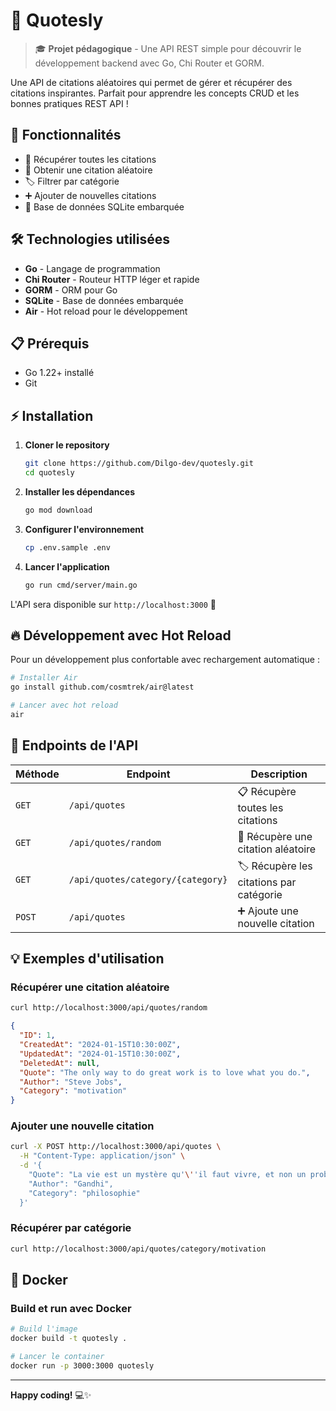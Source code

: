# 🦆 Quotesly

> 🎓 **Projet pédagogique** - Une API REST simple pour découvrir le développement backend avec Go, Chi Router et GORM.

Une API de citations aléatoires qui permet de gérer et récupérer des citations inspirantes. Parfait pour apprendre les concepts CRUD et les bonnes pratiques REST API !

## 🚀 Fonctionnalités

- 📖 Récupérer toutes les citations
- 🎲 Obtenir une citation aléatoire
- 🏷️ Filtrer par catégorie
- ➕ Ajouter de nouvelles citations
- 💾 Base de données SQLite embarquée

## 🛠️ Technologies utilisées

- **Go** - Langage de programmation
- **Chi Router** - Routeur HTTP léger et rapide
- **GORM** - ORM pour Go
- **SQLite** - Base de données embarquée
- **Air** - Hot reload pour le développement

## 📋 Prérequis

- Go 1.22+ installé
- Git

## ⚡ Installation

1. **Cloner le repository**
   ```bash
   git clone https://github.com/Dilgo-dev/quotesly.git
   cd quotesly
   ```

2. **Installer les dépendances**
   ```bash
   go mod download
   ```

3. **Configurer l'environnement**
   ```bash
   cp .env.sample .env
   ```

4. **Lancer l'application**
   ```bash
   go run cmd/server/main.go
   ```

L'API sera disponible sur `http://localhost:3000` 🎉

## 🔥 Développement avec Hot Reload

Pour un développement plus confortable avec rechargement automatique :

```bash
# Installer Air
go install github.com/cosmtrek/air@latest

# Lancer avec hot reload
air
```

## 📡 Endpoints de l'API

| Méthode | Endpoint | Description |
|---------|----------|-------------|
| `GET` | `/api/quotes` | 📋 Récupère toutes les citations |
| `GET` | `/api/quotes/random` | 🎲 Récupère une citation aléatoire |
| `GET` | `/api/quotes/category/{category}` | 🏷️ Récupère les citations par catégorie |
| `POST` | `/api/quotes` | ➕ Ajoute une nouvelle citation |

## 💡 Exemples d'utilisation

### Récupérer une citation aléatoire
```bash
curl http://localhost:3000/api/quotes/random
```

```json
{
  "ID": 1,
  "CreatedAt": "2024-01-15T10:30:00Z",
  "UpdatedAt": "2024-01-15T10:30:00Z",
  "DeletedAt": null,
  "Quote": "The only way to do great work is to love what you do.",
  "Author": "Steve Jobs",
  "Category": "motivation"
}
```

### Ajouter une nouvelle citation
```bash
curl -X POST http://localhost:3000/api/quotes \
  -H "Content-Type: application/json" \
  -d '{
    "Quote": "La vie est un mystère qu'\''il faut vivre, et non un problème à résoudre.",
    "Author": "Gandhi",
    "Category": "philosophie"
  }'
```

### Récupérer par catégorie
```bash
curl http://localhost:3000/api/quotes/category/motivation
```

## 🐳 Docker

### Build et run avec Docker
```bash
# Build l'image
docker build -t quotesly .

# Lancer le container
docker run -p 3000:3000 quotesly
```

---

**Happy coding!** 💻✨